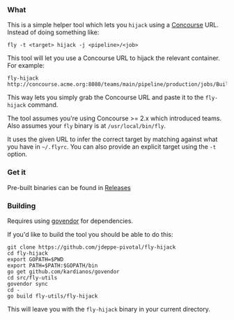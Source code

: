 ### What

This is a simple helper tool which lets you `hijack` using a [Concourse](http://concourse.ci) URL. Instead of doing something like:
```
fly -t <target> hijack -j <pipeline>/<job>
```

This tool will let you use a Concourse URL to hijack the relevant container. For example:

```
fly-hijack http://concourse.acme.org:8080/teams/main/pipeline/production/jobs/BuildAll/builds/27
```

This way lets you simply grab the Concourse URL and paste it to the `fly-hijack` command.

The tool assumes you're using Concourse >= 2.x which introduced teams. Also assumes your `fly` binary is at `/usr/local/bin/fly`.

It uses the given URL to infer the correct target by matching against what you have in `~/.flyrc`. You can also provide an explicit target using the `-t` option.

### Get it

Pre-built binaries can be found in [Releases](https://github.com/jdeppe-pivotal/fly-hijack/releases)

### Building

Requires using [govendor](https://github.com/kardianos/govendor) for dependencies.

If you'd like to build the tool you should be able to do this:

```
git clone https://github.com/jdeppe-pivotal/fly-hijack
cd fly-hijack
export GOPATH=$PWD
export PATH=$PATH:$GOPATH/bin
go get github.com/kardianos/govendor
cd src/fly-utils
govendor sync
cd -
go build fly-utils/fly-hijack
```

This will leave you with the `fly-hijack` binary in your current directory.

